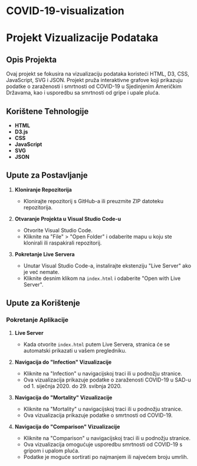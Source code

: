 # COVID-19-visualization

# Projekt Vizualizacije Podataka

## Opis Projekta

Ovaj projekt se fokusira na vizualizaciju podataka koristeći HTML, D3, CSS, JavaScript, SVG i JSON. Projekt pruža interaktivne grafove koji prikazuju podatke o zaraženosti i smrtnosti od COVID-19 u Sjedinjenim Američkim Državama, kao i usporedbu sa smrtnosti od gripe i upale pluća.

## Korištene Tehnologije

- **HTML**
- **D3.js**
- **CSS**
- **JavaScript**
- **SVG**
- **JSON**

## Upute za Postavljanje

1. **Kloniranje Repozitorija**
   - Klonirajte repozitorij s GitHub-a ili preuzmite ZIP datoteku repozitorija.
 

2. **Otvaranje Projekta u Visual Studio Code-u**
   - Otvorite Visual Studio Code.
   - Kliknite na "File" > "Open Folder" i odaberite mapu u koju ste klonirali ili raspakirali repozitorij.

3. **Pokretanje Live Servera**
   - Unutar Visual Studio Code-a, instalirajte ekstenziju "Live Server" ako je već nemate.
   - Kliknite desnim klikom na `index.html` i odaberite "Open with Live Server".

## Upute za Korištenje

### Pokretanje Aplikacije

1. **Live Server**
   - Kada otvorite `index.html` putem Live Servera, stranica će se automatski prikazati u vašem pregledniku.

2. **Navigacija do "Infection" Vizualizacije**
   - Kliknite na "Infection" u navigacijskoj traci ili u podnožju stranice.
   - Ova vizualizacija prikazuje podatke o zaraženosti COVID-19 u SAD-u od 1. siječnja 2020. do 29. svibnja 2020.
   

3. **Navigacija do "Mortality" Vizualizacije**
   - Kliknite na "Mortality" u navigacijskoj traci ili u podnožju stranice.
   - Ova vizualizacija prikazuje podatke o smrtnosti od COVID-19.

4. **Navigacija do "Comparison" Vizualizacije**
   - Kliknite na "Comparison" u navigacijskoj traci ili u podnožju stranice.
   - Ova vizualizacija omogućuje usporedbu smrtnosti od COVID-19 s gripom i upalom pluća.
   - Podatke je moguće sortirati po najmanjem ili najvećem broju umrlih.

